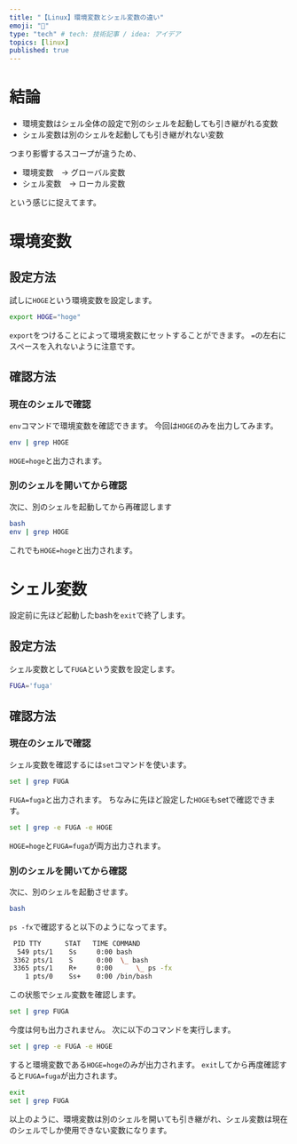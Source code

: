```yaml
---
title: "【Linux】環境変数とシェル変数の違い"
emoji: "🐧"
type: "tech" # tech: 技術記事 / idea: アイデア
topics: [linux]
published: true
---
```

# 結論
- 環境変数はシェル全体の設定で別のシェルを起動しても引き継がれる変数
- シェル変数は別のシェルを起動しても引き継がれない変数

つまり影響するスコープが違うため、
- 環境変数　→ グローバル変数
- シェル変数　→ ローカル変数

という感じに捉えてます。
# 環境変数
## 設定方法
試しに`HOGE`という環境変数を設定します。
```bash
export HOGE="hoge"
```
`export`をつけることによって環境変数にセットすることができます。
`=`の左右にスペースを入れないように注意です。
## 確認方法
### 現在のシェルで確認
`env`コマンドで環境変数を確認できます。
今回は`HOGE`のみを出力してみます。
```bash
env | grep HOGE
```
`HOGE=hoge`と出力されます。
### 別のシェルを開いてから確認
次に、別のシェルを起動してから再確認します
```bash
bash
env | grep HOGE
```
これでも`HOGE=hoge`と出力されます。
# シェル変数
設定前に先ほど起動したbashを`exit`で終了します。
## 設定方法
シェル変数として`FUGA`という変数を設定します。
```bash
FUGA='fuga'
```
## 確認方法
### 現在のシェルで確認
シェル変数を確認するには`set`コマンドを使います。
```bash
set | grep FUGA
```
`FUGA=fuga`と出力されます。
ちなみに先ほど設定した`HOGE`もsetで確認できます。
```bash
set | grep -e FUGA -e HOGE
```
`HOGE=hoge`と`FUGA=fuga`が両方出力されます。
### 別のシェルを開いてから確認
次に、別のシェルを起動させます。
```bash
bash
```
`ps -fx`で確認すると以下のようになってます。
```bash
 PID TTY      STAT   TIME COMMAND
  549 pts/1    Ss     0:00 bash
 3362 pts/1    S      0:00  \_ bash
 3365 pts/1    R+     0:00      \_ ps -fx
    1 pts/0    Ss+    0:00 /bin/bash
```
この状態でシェル変数を確認します。
```bash
set | grep FUGA
```
今度は何も出力されません。
次に以下のコマンドを実行します。
```bash
set | grep -e FUGA -e HOGE
```
すると環境変数である`HOGE=hoge`のみが出力されます。
`exit`してから再度確認すると`FUGA=fuga`が出力されます。
```bash
exit
set | grep FUGA
```
以上のように、環境変数は別のシェルを開いても引き継がれ、シェル変数は現在のシェルでしか使用できない変数になります。